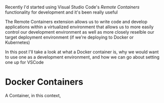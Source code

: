 Recently I'd started using Visual Studio Code's _Remote Containers_ functionality for development and it's been really useful

The Remote Containers extension allows us to write code and develop applications within a virtualized environment that allows us to more easily control our development environment as well as more closely reselble our target deployment environment (if we're deploying to Docker or Kubernetes)

In this post I'll take a look at what a Docker container is, why we would want to use one as a development environment, and how we can go about setting one up for VSCode

# Docker Containers

A Container, in this context, 